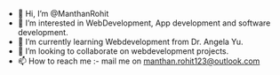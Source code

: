 - 👋 Hi, I’m @ManthanRohit
- 👀 I’m interested in WebDevelopment, App development and software development.
- 🌱 I’m currently learning Webdevelopment from Dr. Angela Yu.
- 💞️ I’m looking to collaborate on webdevelopment projects.
- 📫 How to reach me :- mail me on manthan.rohit123@outlook.com 

<!---
ManthanRohit/ManthanRohit is a ✨ special ✨ repository because its `README.md` (this file) appears on your GitHub profile.
You can click the Preview link to take a look at your changes.
--->
